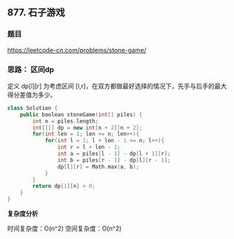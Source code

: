 ## 877. 石子游戏

### 题目

https://leetcode-cn.com/problems/stone-game/

### 思路： 区间dp

定义 dp[l][r] 为考虑区间 [l,r]，在双方都做最好选择的情况下，先手与后手的最大得分差值为多少。

```C++
class Solution {
    public boolean stoneGame(int[] piles) {
        int n = piles.length;
        int[][] dp = new int[n + 2][n + 2];
        for(int len = 1; len <= n; len++){
            for(int l = 1; l + len - 1 <= n; l++){
                int r = l + len - 1;
                int a = piles[l - 1] - dp[l + 1][r];
                int b = piles[r - 1] - dp[l][r - 1];
                dp[l][r] = Math.max(a, b);
            }
        }
        return dp[1][n] > 0;
    }
}
```

**复杂度分析**

时间复杂度：O(n^2)
空间复杂度：O(n^2)